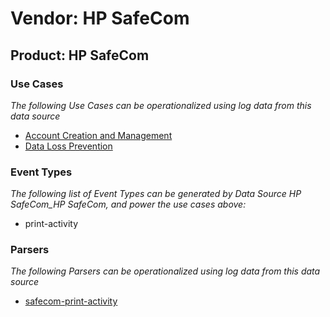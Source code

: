 Vendor: HP SafeCom
==================
Product: HP SafeCom
-------------------

### Use Cases

_The following Use Cases can be operationalized using log data from this data source_

* [Account Creation and Management](../UseCases/usecase_account_creation_and_management.md)
* [Data Loss Prevention](../UseCases/usecase_data_loss_prevention.md)


### Event Types

_The following list of Event Types can be generated by Data Source HP SafeCom_HP SafeCom, and power the use cases above:_

- print-activity


### Parsers

_The following Parsers can be operationalized using log data from this data source_

* [safecom-print-activity](../Parsers/parserContent_safecom-print-activity.md)
